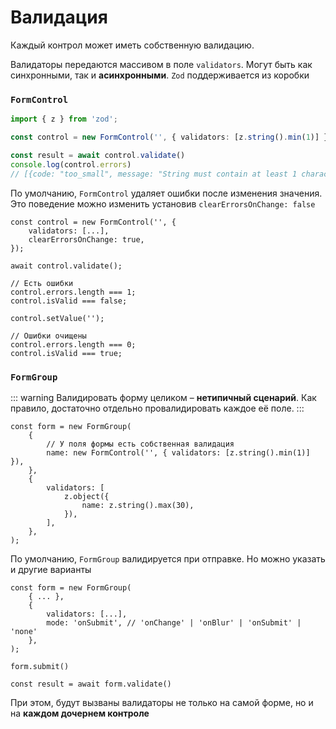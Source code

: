 
# Валидация

Каждый контрол может иметь собственную валидацию. 

Валидаторы передаются массивом в поле `validators`. Могут быть как синхронными, так и **асинхронными**.
`Zod` поддерживается из коробки

### `FormControl`

```ts
import { z } from 'zod';

const control = new FormControl('', { validators: [z.string().min(1)] })

const result = await control.validate()
console.log(control.errors)
// [{code: "too_small", message: "String must contain at least 1 character(s)"}]
```

По умолчанию, `FormControl` удаляет ошибки после изменения значения.
Это поведение можно изменить установив `clearErrorsOnChange: false`

```ts{3,12}
const control = new FormControl('', {
    validators: [...],
    clearErrorsOnChange: true,
});

await control.validate();

// Есть ошибки
control.errors.length === 1;
control.isValid === false;

control.setValue('');

// Ошибки очищены
control.errors.length === 0;
control.isValid === true;
```


### `FormGroup`

::: warning
Валидировать форму целиком – **нетипичный сценарий**. Как правило, достаточно отдельно провалидировать каждое её поле.
:::

```ts{7-11}
const form = new FormGroup(
    {
        // У поля формы есть собственная валидация
        name: new FormControl('', { validators: [z.string().min(1)] }),
    },
    {
        validators: [
            z.object({
                name: z.string().max(30),
            }),
        ],
    },
);
```

По умолчанию, `FormGroup` валидируется при отправке. Но можно указать и другие варианты

```ts{5}
const form = new FormGroup(
    { ... },
    {
        validators: [...],
        mode: 'onSubmit', // 'onChange' | 'onBlur' | 'onSubmit' | 'none'
    },
);

form.submit()

const result = await form.validate()
```

При этом, будут вызваны валидаторы не только на самой форме, но и на **каждом дочернем контроле**
